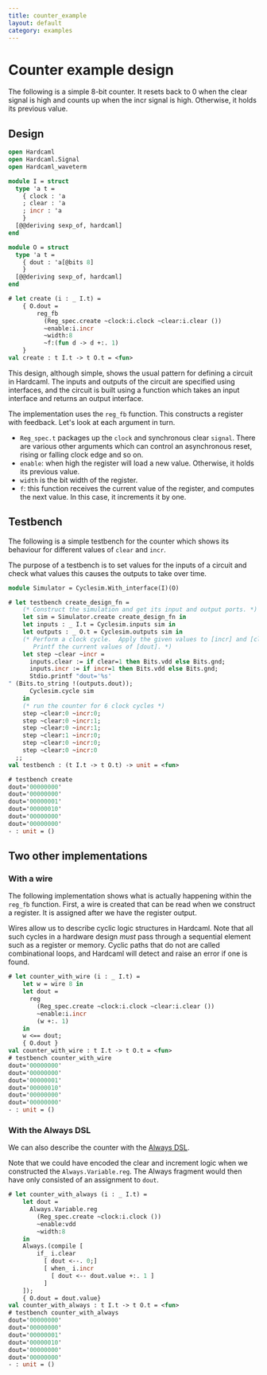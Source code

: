```yaml
---
title: counter_example
layout: default
category: examples
---
```

# Counter example design

<!--
```ocaml
# Hardcaml.Caller_id.set_mode Disabled
- : unit = ()
```
-->

The following is a simple 8-bit counter. It resets back to 0 when the
clear signal is high and counts up when the incr signal is high.
Otherwise, it holds its previous value.

## Design

```ocaml
open Hardcaml
open Hardcaml.Signal
open Hardcaml_waveterm

module I = struct
  type 'a t =
    { clock : 'a
    ; clear : 'a
    ; incr : 'a
    }
  [@@deriving sexp_of, hardcaml]
end

module O = struct
  type 'a t =
    { dout : 'a[@bits 8]
    }
  [@@deriving sexp_of, hardcaml]
end
```

```ocaml
# let create (i : _ I.t) =
    { O.dout =
        reg_fb
          (Reg_spec.create ~clock:i.clock ~clear:i.clear ())
          ~enable:i.incr
          ~width:8
          ~f:(fun d -> d +:. 1)
    }
val create : t I.t -> t O.t = <fun>
```

This design, although simple, shows the usual pattern for defining a
circuit in Hardcaml. The inputs and outputs of the circuit are
specified using interfaces, and the circuit is built using a
function which takes an input interface and returns an output
interface.

The implementation uses the `reg_fb` function. This constructs a
register with feedback. Let's look at each argument in turn.

- `Reg_spec.t` packages up the `clock` and synchronous clear `signal`.
  There are various other arguments which can control an asynchronous
  reset, rising or falling clock edge and so on.
- `enable`: when high the register will load a new value. Otherwise, it
  holds its previous value.
- `width` is the bit width of the register.
- `f`: this function receives the current value of the
  register, and computes the next value. In this case, it increments it
  by one.

## Testbench

The following is a simple testbench for the counter which shows its
behaviour for different values of `clear` and `incr`.

The purpose of a testbench is to set values for the inputs of a
circuit and check what values this causes the outputs to take over
time.

```ocaml
module Simulator = Cyclesim.With_interface(I)(O)
```

```ocaml
# let testbench create_design_fn =
    (* Construct the simulation and get its input and output ports. *)
    let sim = Simulator.create create_design_fn in
    let inputs : _ I.t = Cyclesim.inputs sim in
    let outputs : _ O.t = Cyclesim.outputs sim in
    (* Perform a clock cycle.  Apply the given values to [incr] and [clear].
       Printf the current values of [dout]. *)
    let step ~clear ~incr =
      inputs.clear := if clear=1 then Bits.vdd else Bits.gnd;
      inputs.incr := if incr=1 then Bits.vdd else Bits.gnd;
      Stdio.printf "dout='%s'
" (Bits.to_string !(outputs.dout));
      Cyclesim.cycle sim
    in
    (* run the counter for 6 clock cycles *)
    step ~clear:0 ~incr:0;
    step ~clear:0 ~incr:1;
    step ~clear:0 ~incr:1;
    step ~clear:1 ~incr:0;
    step ~clear:0 ~incr:0;
    step ~clear:0 ~incr:0
  ;;
val testbench : (t I.t -> t O.t) -> unit = <fun>

# testbench create
dout='00000000'
dout='00000000'
dout='00000001'
dout='00000010'
dout='00000000'
dout='00000000'
- : unit = ()
```

## Two other implementations

### With a wire

The following implementation shows what is actually happening within the
`reg_fb` function. First, a wire is created that can be read when we
construct a register. It is assigned after we have the register
output.

Wires allow us to describe cyclic logic structures in Hardcaml. Note
that all such cycles in a hardware design *must* pass through a
sequential element such as a register or memory. Cyclic paths that do
not are called combinational loops, and Hardcaml will detect and raise
an error if one is found.

```ocaml
# let counter_with_wire (i : _ I.t) =
    let w = wire 8 in
    let dout =
      reg
        (Reg_spec.create ~clock:i.clock ~clear:i.clear ())
        ~enable:i.incr
        (w +:. 1)
    in
    w <== dout;
    { O.dout }
val counter_with_wire : t I.t -> t O.t = <fun>
# testbench counter_with_wire
dout='00000000'
dout='00000000'
dout='00000001'
dout='00000010'
dout='00000000'
dout='00000000'
- : unit = ()
```

### With the Always DSL

We can also describe the counter with the [Always DSL](./always.md).

Note that we could have encoded the clear and increment logic when we
constructed the `Always.Variable.reg`. The Always fragment would then
have only consisted of an assignment to `dout`.

```ocaml
# let counter_with_always (i : _ I.t) =
    let dout =
      Always.Variable.reg
        (Reg_spec.create ~clock:i.clock ())
        ~enable:vdd
        ~width:8
    in
    Always.(compile [
        if_ i.clear
          [ dout <--. 0;]
          [ when_ i.incr
            [ dout <-- dout.value +:. 1 ]
          ]
    ]);
    { O.dout = dout.value}
val counter_with_always : t I.t -> t O.t = <fun>
# testbench counter_with_always
dout='00000000'
dout='00000000'
dout='00000001'
dout='00000010'
dout='00000000'
dout='00000000'
- : unit = ()
```
